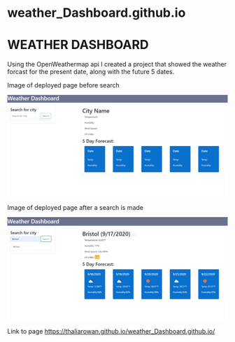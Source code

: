 # weather_Dashboard.github.io
# WEATHER DASHBOARD

Using the OpenWeathermap api I created a project that showed the weather forcast for the present date, along with the future 5 dates.

Image of deployed page before search

![](./assets/img1.png)

Image of deployed page after a search is made

![](./assets/img2.png)

Link to page https://thaliarowan.github.io/weather_Dashboard.github.io/
